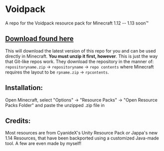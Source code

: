 # Voidpack
A repo for the Voidpack resource pack for Minecraft 1.12 -- 1.13 soon™

## [Download found here](https://github.com/oitsjustjose/Voidpack/archive/1.12.x.zip)

This will download the latest version of this repo for you and can be used directly in Minecraft. **You must unzip it first, however**. This is just the way that Git-like repos work. They download the repository in the manner of: `repositoryname.zip` → `repositoryname` → `repo contents` where Minecraft requires the layout to be `rpname.zip` → `rpcontents`.

## Installation:

Open Minecraft, select "Options" → "Resource Packs" → "Open Resource Packs Folder" and paste the unzipped .zip file in

## Credits:

Most resources are from CyanideX's Unity Resource Pack *or* Jappa's new 1.14 Resources, that have been backported using a customized Java-made tool. A few are even made by myself!
